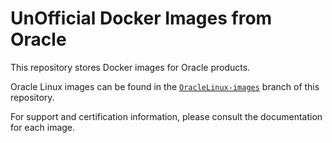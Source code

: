 # UnOfficial Docker Images from Oracle

This repository stores Docker images for Oracle products.

Oracle Linux images can be found in the [`OracleLinux-images`](https://github.com/oracle/docker/tree/OracleLinux-images) branch of this repository.

For support and certification information, please consult the documentation for each image.
